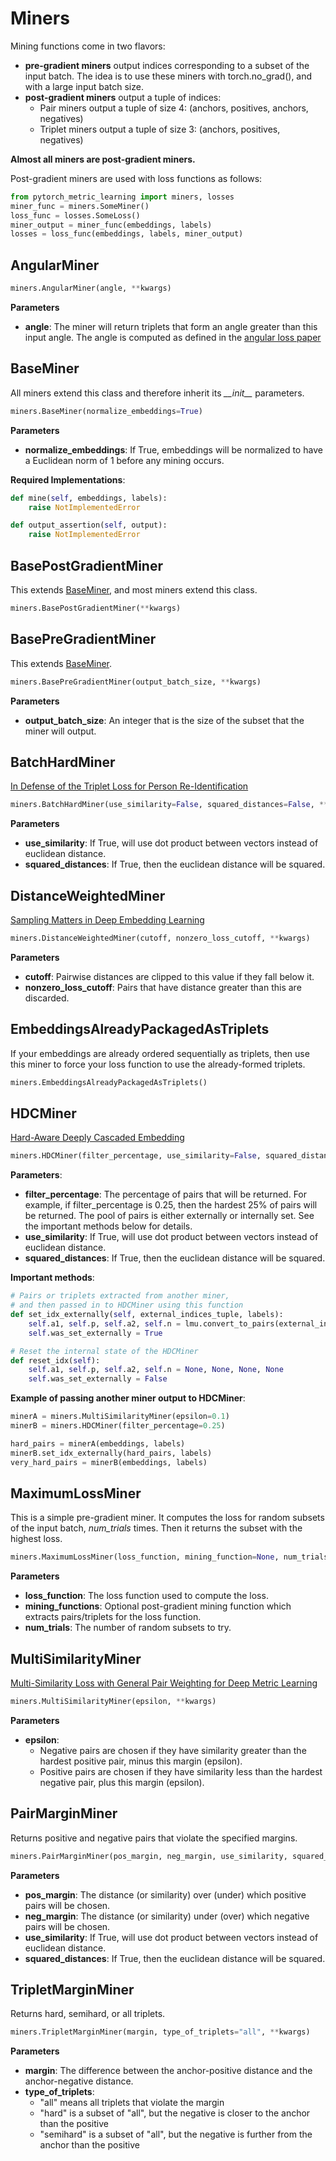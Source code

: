 # Miners
Mining functions come in two flavors:

* **pre-gradient miners** output indices corresponding to a subset of the input batch. The idea is to use these miners with torch.no_grad(), and with a large input batch size.
* **post-gradient miners** output a tuple of indices: 
	* Pair miners output a tuple of size 4: (anchors, positives, anchors, negatives)
	* Triplet miners output a tuple of size 3: (anchors, positives, negatives) 

**Almost all miners are post-gradient miners.**

Post-gradient miners are used with loss functions as follows:

```python
from pytorch_metric_learning import miners, losses
miner_func = miners.SomeMiner()
loss_func = losses.SomeLoss()
miner_output = miner_func(embeddings, labels)
losses = loss_func(embeddings, labels, miner_output)
```

## AngularMiner

```python
miners.AngularMiner(angle, **kwargs)
```

**Parameters**

* **angle**: The miner will return triplets that form an angle greater than this input angle. The angle is computed as defined in the [angular loss paper](https://arxiv.org/abs/1708.01682)

## BaseMiner
All miners extend this class and therefore inherit its _\_\_init\_\__ parameters.
```python
miners.BaseMiner(normalize_embeddings=True)
```

**Parameters**

* **normalize_embeddings**: If True, embeddings will be normalized to have a Euclidean norm of 1 before any mining occurs.

**Required Implementations**:
```python
def mine(self, embeddings, labels):
    raise NotImplementedError

def output_assertion(self, output):
	raise NotImplementedError
```

## BasePostGradientMiner
This extends [BaseMiner](miners.md#BaseMiner), and most miners extend this class.

```python
miners.BasePostGradientMiner(**kwargs)
```

## BasePreGradientMiner
This extends [BaseMiner](miners.md#BaseMiner).
```python
miners.BasePreGradientMiner(output_batch_size, **kwargs)
```

**Parameters**
* **output_batch_size**: An integer that is the size of the subset that the miner will output.

## BatchHardMiner

[In Defense of the Triplet Loss for Person Re-Identification](https://arxiv.org/pdf/1703.07737.pdf)

```python
miners.BatchHardMiner(use_similarity=False, squared_distances=False, **kwargs)
```

**Parameters**

* **use_similarity**: If True, will use dot product between vectors instead of euclidean distance.
* **squared_distances**: If True, then the euclidean distance will be squared.

## DistanceWeightedMiner
[Sampling Matters in Deep Embedding Learning](https://arxiv.org/pdf/1706.07567.pdf)
```python
miners.DistanceWeightedMiner(cutoff, nonzero_loss_cutoff, **kwargs)
```

**Parameters**

* **cutoff**: Pairwise distances are clipped to this value if they fall below it.
* **nonzero_loss_cutoff**: Pairs that have distance greater than this are discarded.

## EmbeddingsAlreadyPackagedAsTriplets
If your embeddings are already ordered sequentially as triplets, then use this miner to force your loss function to use the already-formed triplets.

```python
miners.EmbeddingsAlreadyPackagedAsTriplets()
``` 

## HDCMiner
[Hard-Aware Deeply Cascaded Embedding](http://openaccess.thecvf.com/content_ICCV_2017/papers/Yuan_Hard-Aware_Deeply_Cascaded_ICCV_2017_paper.pdf)
```python
miners.HDCMiner(filter_percentage, use_similarity=False, squared_distances=False, **kwargs)
```

**Parameters**:

* **filter_percentage**: The percentage of pairs that will be returned. For example, if filter_percentage is 0.25, then the hardest 25% of pairs will be returned. The pool of pairs is either externally or internally set. See the important methods below for details.
* **use_similarity**: If True, will use dot product between vectors instead of euclidean distance.
* **squared_distances**: If True, then the euclidean distance will be squared.

**Important methods**:
```python
# Pairs or triplets extracted from another miner, 
# and then passed in to HDCMiner using this function
def set_idx_externally(self, external_indices_tuple, labels):
    self.a1, self.p, self.a2, self.n = lmu.convert_to_pairs(external_indices_tuple, labels)
    self.was_set_externally = True

# Reset the internal state of the HDCMiner
def reset_idx(self):
    self.a1, self.p, self.a2, self.n = None, None, None, None
    self.was_set_externally = False
```

**Example of passing another miner output to HDCMiner**:
```python
minerA = miners.MultiSimilarityMiner(epsilon=0.1)
minerB = miners.HDCMiner(filter_percentage=0.25)

hard_pairs = minerA(embeddings, labels)
minerB.set_idx_externally(hard_pairs, labels)
very_hard_pairs = minerB(embeddings, labels)
```

## MaximumLossMiner
This is a simple pre-gradient miner. It computes the loss for random subsets of the input batch, _num\_trials_ times. Then it returns the subset with the highest loss.

```python
miners.MaximumLossMiner(loss_function, mining_function=None, num_trials=5, **kwargs)
```

**Parameters**

* **loss_function**: The loss function used to compute the loss.
* **mining_functions**: Optional post-gradient mining function which extracts pairs/triplets for the loss function.
* **num_trials**: The number of random subsets to try.

## MultiSimilarityMiner

[Multi-Similarity Loss with General Pair Weighting for Deep Metric Learning](http://openaccess.thecvf.com/content_CVPR_2019/papers/Wang_Multi-Similarity_Loss_With_General_Pair_Weighting_for_Deep_Metric_Learning_CVPR_2019_paper.pdf)

```python
miners.MultiSimilarityMiner(epsilon, **kwargs)
```

**Parameters**

* **epsilon**: 
	* Negative pairs are chosen if they have similarity greater than the hardest positive pair, minus this margin (epsilon). 
	* Positive pairs are chosen if they have similarity less than the hardest negative pair, plus this margin (epsilon). 


## PairMarginMiner
Returns positive and negative pairs that violate the specified margins.
```python
miners.PairMarginMiner(pos_margin, neg_margin, use_similarity, squared_distances=False, **kwargs)
```

**Parameters**

* **pos_margin**: The distance (or similarity) over (under) which positive pairs will be chosen.
* **neg_margin**: The distance (or similarity) under (over) which negative pairs will be chosen.  
* **use_similarity**: If True, will use dot product between vectors instead of euclidean distance.
* **squared_distances**: If True, then the euclidean distance will be squared.

## TripletMarginMiner
Returns hard, semihard, or all triplets.
```python
miners.TripletMarginMiner(margin, type_of_triplets="all", **kwargs)
```

**Parameters**

* **margin**: The difference between the anchor-positive distance and the anchor-negative distance.
* **type_of_triplets**: 
	* "all" means all triplets that violate the margin
	* "hard" is a subset of "all", but the negative is closer to the anchor than the positive
	* "semihard" is a subset of "all", but the negative is further from the anchor than the positive